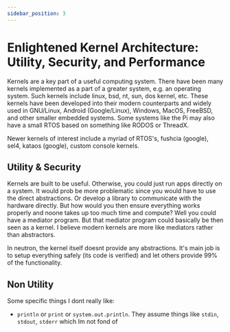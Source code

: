 ```yaml
---
sidebar_position: 3
---
```


# Enlightened Kernel Architecture: Utility, Security, and Performance

Kernels are a key part of a useful computing system. There have been many kernels implemented as a part of a greater system, e.g. an operating system. Such kernels include linux, bsd, nt, sun, dos kernel, etc. These kernels have been developed into their modern counterparts and widely used in GNU/Linux, Android (Google/Linux), Windows, MacOS, FreeBSD, and other smaller embedded systems. Some systems like the Pi may also have a small RTOS based on something like RODOS or ThreadX.

Newer kernels of interest include a myriad of RTOS's, fushcia (google), sel4, kataos (google), custom console kernels.

## Utility & Security

Kernels are built to be useful. Otherwise, you could just run apps directly on a system. It would prob be more problematic since you would have to use the direct abstractions. Or develop a library to communicate with the hardware directly. But how would you then ensure everything works properly and noone takes up too much time and compute? Well you could have a mediator program. But that mediator program could basically be then seen as a kernel. I believe modern kernels are more like mediators rather than abstractors.

In neutron, the kernel itself doesnt provide any abstractions. It's main job is to setup everything safely (its code is verified) and let others provide 99% of the functionality.

## Non Utility

Some specific things I dont really like:

- `println` or `print` or `system.out.println`. They assume things like `stdin`, `stdout`, `stderr` which Im not fond of
